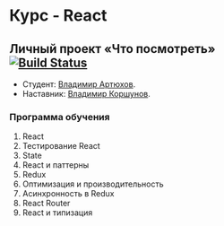 # Курс - React

## Личный проект «Что посмотреть»  [![Build Status](https://travis-ci.com/artman-training-projects/htmlacademy-what-to-watch-4.svg?branch=master)](https://travis-ci.com/artman-training-projects/htmlacademy-what-to-watch-4)
* Студент: [Владимир Артюхов](https://up.htmlacademy.ru/ecmascript/11/user/1095935).
* Наставник: [Владимир Коршунов](https://htmlacademy.ru/profile/bekobou).

### Программа обучения
1. React
2. Тестирование React
3. State
4. React и паттерны
5. Redux
6. Оптимизация и производительность
7. Асинхронность в Redux
8. React Router
9. React и типизация
